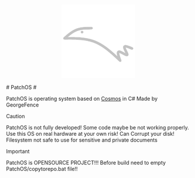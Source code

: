 <p align="center">
 <img src="Other/logo.png" style="width:200px">
</p>
# PatchOS #

PatchOS is operating system based on [Cosmos](https://github.com/CosmosOS/Cosmos) in C# Made by GeorgeFence

> [!CAUTION]
> PatchOS is not fully developed! Some code maybe be not working properly. Use this OS on real hardware at your own risk! Can Corrupt your disk! Filesystem not safe to use for sensitive and private documents

> [!IMPORTANT]
> PatchOS is OPENSOURCE PROJECT!!! Before build need to empty PatchOS/copytorepo.bat file!!
    
